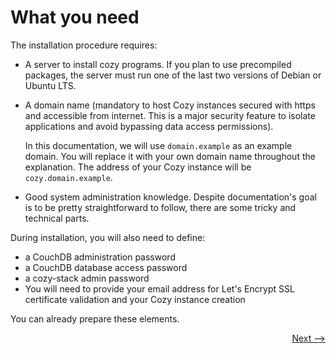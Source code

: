 # What you need

The installation procedure requires:

- A server to install cozy programs.  If you plan to use precompiled packages, the server must run one of the last two versions of Debian or Ubuntu LTS.
- A domain name (mandatory to host Cozy instances secured with https and accessible from internet. This is a major security feature to isolate applications and avoid bypassing data access permissions).

    In this documentation, we will use `domain.example` as an example domain. You will replace it with your own domain name throughout the explanation.
    The address of your Cozy instance will be `cozy.domain.example`.

- Good system administration knowledge. Despite documentation's goal is to be pretty straightforward to follow, there are some tricky and technical parts.

During installation, you will also need to define:

- a CouchDB administration password
- a CouchDB database access password
- a cozy-stack admin password
- You will need to provide your email address for Let's Encrypt SSL certificate validation and your Cozy instance creation

You can already prepare these elements.

<div style="text-align: right">
  <a href="./couchdb/">Next --&gt;</a>
</div>

